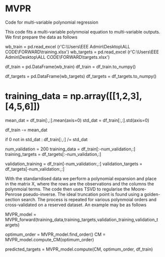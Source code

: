 # MVPR
Code for multi-variable polynomial regression 

This code fits a multi-variable polynmoial equation to multi-variable outputs. We first prepare the data as follows


wb_train = pd.read_excel (r'C:\Users\EEE Admin\Desktop\ALL CODE\FORWARD\training.xlsx')
wb_targets = pd.read_excel (r'C:\Users\EEE Admin\Desktop\ALL CODE\FORWARD\targets.xlsx')

df_train = pd.DataFrame(wb_train)
df_train = df_train.to_numpy()

df_targets = pd.DataFrame(wb_targets)
df_targets = df_targets.to_numpy()
# training_data = np.array([[1,2,3],[4,5,6]])

mean_dat = df_train[:,:].mean(axis=0)
std_dat = df_train[:,:].std(axis=0)

df_train -= mean_dat

if 0 not in std_dat :
    df_train[:,:] /= std_dat

num_validation = 200
training_data = df_train[:-num_validation,:]
training_targets = df_targets[:-num_validation,:]

validation_training = df_train[-num_validation:,:]
validation_targets = df_targets[-num_validation:,:]

With the standarrdised data we perform a polynomial expansion and place in the matrix X, where the rows are the observations and the columns the polynmoial terms. The code then uses TSVD 
to regularise the Moore-Penrose pseudo-inverse. The ideal truncation point is found using a golden-section search. The process is repeated for various polynmoial orders and cross-validated 
on a reserved dataset. An example may be as follows 

MVPR_model = MVPR_forward(training_data,training_targets,validation_training,validation_targets)

optimum_order = MVPR_model.find_order()
CM = MVPR_model.compute_CM(optimum_order)

predicted_targets = MVPR_model.compute(CM, optimum_order, df_train)
